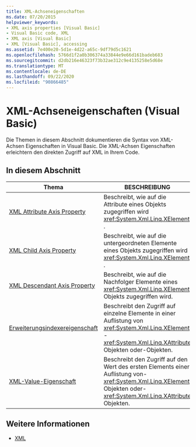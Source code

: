 ```yaml
---
title: XML-Achseneigenschaften
ms.date: 07/20/2015
helpviewer_keywords:
- XML axis properties [Visual Basic]
- Visual Basic code, XML
- XML axis [Visual Basic]
- XML [Visual Basic], accessing
ms.assetid: 7e400e20-5d1e-4d22-a65c-9df79d5c1621
ms.openlocfilehash: 5766d1f2a0b306374a33844e9e66d161badeb683
ms.sourcegitcommit: d2db216e46323f73b32ae312c9e4135258e5d68e
ms.translationtype: MT
ms.contentlocale: de-DE
ms.lasthandoff: 09/22/2020
ms.locfileid: "90866485"
---
```

# <a name="xml-axis-properties-visual-basic"></a>XML-Achseneigenschaften (Visual Basic)

Die Themen in diesem Abschnitt dokumentieren die Syntax von XML-Achsen Eigenschaften in Visual Basic. Die XML-Achsen Eigenschaften erleichtern den direkten Zugriff auf XML in Ihrem Code.  
  
## <a name="in-this-section"></a>In diesem Abschnitt  
  
|Thema|BESCHREIBUNG|  
|-----------|-----------------|  
|[XML Attribute Axis Property](xml-attribute-axis-property.md)|Beschreibt, wie auf die Attribute eines Objekts zugegriffen wird <xref:System.Xml.Linq.XElement> .|  
|[XML Child Axis Property](xml-child-axis-property.md)|Beschreibt, wie auf die untergeordneten Elemente eines Objekts zugegriffen wird <xref:System.Xml.Linq.XElement> .|  
|[XML Descendant Axis Property](xml-descendant-axis-property.md)|Beschreibt, wie auf die Nachfolger Elemente eines <xref:System.Xml.Linq.XElement> Objekts zugegriffen wird.|  
|[Erweiterungsindexereigenschaft](extension-indexer-property.md)|Beschreibt den Zugriff auf einzelne Elemente in einer Auflistung von <xref:System.Xml.Linq.XElement> - <xref:System.Xml.Linq.XAttribute> Objekten oder-Objekten.|  
|[XML-Value-Eigenschaft](xml-value-property.md)|Beschreibt den Zugriff auf den Wert des ersten Elements einer Auflistung von- <xref:System.Xml.Linq.XElement> Objekten oder- <xref:System.Xml.Linq.XAttribute> Objekten.|  
  
## <a name="see-also"></a>Weitere Informationen

- [XML](../../programming-guide/language-features/xml/index.md)
